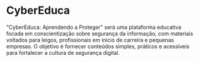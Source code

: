 # CyberEduca
"CyberEduca: Aprendendo a Proteger" será uma plataforma educativa focada em conscientização sobre segurança da informação, com materiais voltados para leigos, profissionais em início de carreira e pequenas empresas. O objetivo é fornecer conteúdos simples, práticos e acessíveis para fortalecer a cultura de segurança digital.
